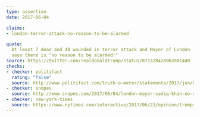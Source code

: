 ```yaml
---
type: assertion
date: 2017-06-04

claims:
- london-terror-attack-no-reason-to-be-alarmed

quote:
  At least 7 dead and 48 wounded in terror attack and Mayor of London
  says there is "no reason to be alarmed!"
source: https://twitter.com/realdonaldtrump/status/871328428963901440
checks:
- checker: politifact
  rating: "false"
  source: http://www.politifact.com/truth-o-meter/statements/2017/jun/04/donald-trump/donald-trumps-tweet-misleads-about-london-mayors-r/
- checker: snopes
  source: http://www.snopes.com/2017/06/04/london-mayor-sadiq-khan-no-reason-to-be-alarmed-trump/
- checker: new-york-times
  source: https://www.nytimes.com/interactive/2017/06/23/opinion/trumps-lies.html
---
```

